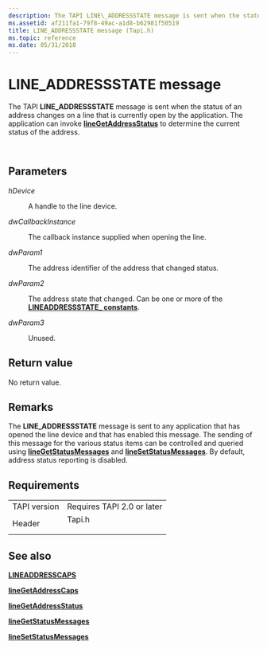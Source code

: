 ```yaml
---
description: The TAPI LINE\_ADDRESSSTATE message is sent when the status of an address changes on a line that is currently open by the application. The application can invoke lineGetAddressStatus to determine the current status of the address.
ms.assetid: af211fa1-79f8-49ac-a1d8-b62981f50519
title: LINE_ADDRESSSTATE message (Tapi.h)
ms.topic: reference
ms.date: 05/31/2018
---
```


# LINE\_ADDRESSSTATE message

The TAPI **LINE\_ADDRESSSTATE** message is sent when the status of an address changes on a line that is currently open by the application. The application can invoke [**lineGetAddressStatus**](/windows/desktop/api/Tapi/nf-tapi-linegetaddressstatus) to determine the current status of the address.


```C++
            
```



## Parameters

<dl> <dt>

*hDevice* 
</dt> <dd>

A handle to the line device.

</dd> <dt>

*dwCallbackInstance* 
</dt> <dd>

The callback instance supplied when opening the line.

</dd> <dt>

*dwParam1* 
</dt> <dd>

The address identifier of the address that changed status.

</dd> <dt>

*dwParam2* 
</dt> <dd>

The address state that changed. Can be one or more of the [**LINEADDRESSSTATE\_ constants**](lineaddressstate--constants.md).

</dd> <dt>

*dwParam3* 
</dt> <dd>

Unused.

</dd> </dl>

## Return value

No return value.

## Remarks

The **LINE\_ADDRESSSTATE** message is sent to any application that has opened the line device and that has enabled this message. The sending of this message for the various status items can be controlled and queried using [**lineGetStatusMessages**](/windows/desktop/api/Tapi/nf-tapi-linegetstatusmessages) and [**lineSetStatusMessages**](/windows/desktop/api/Tapi/nf-tapi-linesetstatusmessages). By default, address status reporting is disabled.

## Requirements



|                         |                                                                                   |
|-------------------------|-----------------------------------------------------------------------------------|
| TAPI version<br/> | Requires TAPI 2.0 or later<br/>                                             |
| Header<br/>       | <dl> <dt>Tapi.h</dt> </dl> |



## See also

<dl> <dt>

[**LINEADDRESSCAPS**](/windows/desktop/api/Tapi/ns-tapi-lineaddresscaps)
</dt> <dt>

[**lineGetAddressCaps**](/windows/desktop/api/Tapi/nf-tapi-linegetaddresscaps)
</dt> <dt>

[**lineGetAddressStatus**](/windows/desktop/api/Tapi/nf-tapi-linegetaddressstatus)
</dt> <dt>

[**lineGetStatusMessages**](/windows/desktop/api/Tapi/nf-tapi-linegetstatusmessages)
</dt> <dt>

[**lineSetStatusMessages**](/windows/desktop/api/Tapi/nf-tapi-linesetstatusmessages)
</dt> </dl>

 

 




